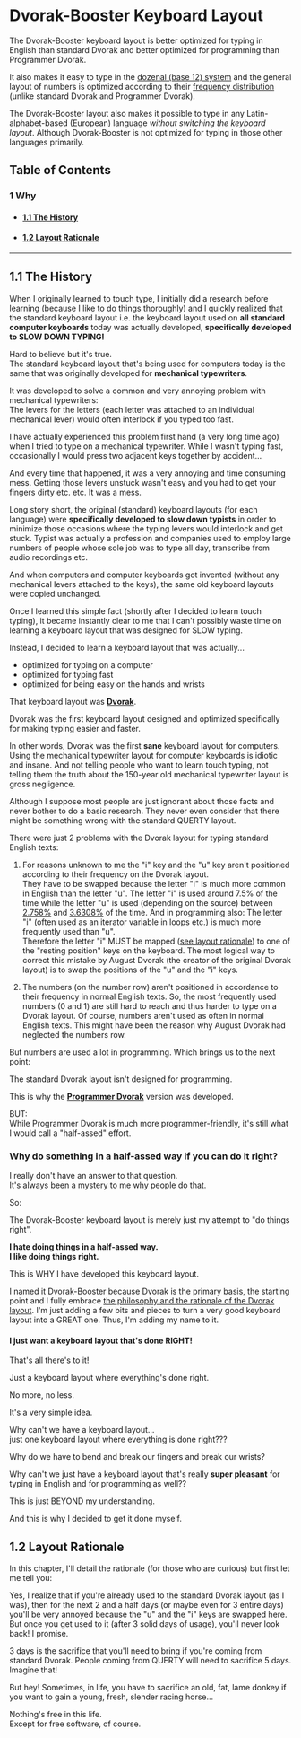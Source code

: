 # Dvorak-Booster Keyboard Layout

The Dvorak-Booster keyboard layout is better optimized for typing in English than standard Dvorak and better optimized for programming than Programmer Dvorak. 

It also makes it easy to type in the [dozenal (base 12) system](https://en.wikipedia.org/wiki/Duodecimal) and the general layout of numbers is optimized according to their [frequency distribution](https://en.wikipedia.org/wiki/Benford%27s_law) (unlike standard Dvorak and Programmer Dvorak). 

The Dvorak-Booster layout also makes it possible to type in any Latin-alphabet-based (European) language *without switching the keyboard layout*. Although Dvorak-Booster is not optimized for typing in those other languages primarily.

## Table of Contents

### 1 Why
* #### [1.1 The History](#11-the-history)

* #### [1.2 Layout Rationale](#12-layout-rationale)

--- 

## 1.1 The History

When I originally learned to touch type, 
I initially did a research before learning 
(because I like to do things thoroughly) 
and I quickly realized that the standard keyboard layout i.e. the keyboard layout used on **all standard computer keyboards** today 
was actually developed, **specifically developed to SLOW DOWN TYPING!** 

Hard to believe but it's true.  
The standard keyboard layout that's being used for computers today is the same that was originally developed for **mechanical typewriters**. 

It was developed to solve a common and very annoying problem with mechanical typewriters:  
The levers for the letters (each letter was attached to an individual mechanical lever) 
would often interlock if you typed too fast. 

I have actually experienced this problem first hand (a very long time ago) when I tried to type on a mechanical typewriter. While I wasn't typing fast, occasionally I would press two adjacent keys together by accident... 

And every time that happened, it was a very annoying and time consuming mess. Getting those levers unstuck wasn't easy and you had to get your fingers dirty etc. etc. It was a mess. 

Long story short, the original (standard) keyboard layouts (for each language) were **specifically developed to slow down typists** in order to minimize those occasions where the typing levers would interlock and get stuck. Typist was actually a profession and companies used to employ large numbers of people whose sole job was to type all day, transcribe from audio recordings etc.

And when computers and computer keyboards got invented (without any mechanical levers attached to the keys), the same old keyboard layouts were copied unchanged. 

Once I learned this simple fact (shortly after I decided to learn touch typing), it became instantly clear to me that I can't possibly waste time on learning a keyboard layout that was designed for SLOW typing. 

Instead, I decided to learn a keyboard layout that was actually... 

* optimized for typing on a computer
* optimized for typing fast
* optimized for being easy on the hands and wrists

That keyboard layout was [**Dvorak**](https://en.wikipedia.org/wiki/Dvorak_keyboard_layout).

Dvorak was the first keyboard layout designed and optimized specifically for making typing easier and faster. 

In other words, Dvorak was the first **sane** keyboard layout for computers. Using the mechanical typewriter layout for computer keyboards is idiotic and insane. And not telling people who want to learn touch typing, not telling them the truth about the 150-year old mechanical typewriter layout is gross negligence. 

Although I suppose most people are just ignorant about those facts and never bother to do a basic research. They never even consider that there might be something wrong with the standard QUERTY layout. 

There were just 2 problems with the Dvorak layout for typing standard English texts: 

1) For reasons unknown to me the "i" key and the "u" key aren't positioned according to their frequency on the Dvorak layout.  
They have to be swapped because the letter "i" is much more common in English than the letter "u". The letter "i" is used around 7.5% of the time while the letter "u" is used (depending on the source) between [2.758%](https://en.wikipedia.org/wiki/Letter_frequency) and [3.6308%](https://www3.nd.edu/~busiforc/handouts/cryptography/letterfrequencies.html) of the time. And in programming also: The letter "i" (often used as an iterator variable in loops etc.) is much more frequently used than "u".  
Therefore the letter "i" MUST be mapped ([see layout rationale](#12-layout-rationale)) to one of the "resting position" keys on the keyboard. The most logical way to correct this mistake by August Dvorak (the creator of the original Dvorak layout) is to swap the positions of the "u" and the "i" keys.

2) The numbers (on the number row) aren't positioned in accordance to their frequency in normal English texts. So, the most frequently used numbers (0 and 1) are still hard to reach and thus harder to type on a Dvorak layout. Of course, numbers aren't used as often in normal English texts. This might have been the reason why August Dvorak had neglected the numbers row.

But numbers are used a lot in programming. Which brings us to the next point: 

The standard Dvorak layout isn't designed for programming. 

This is why the [**Programmer Dvorak**](https://en.wikipedia.org/wiki/Dvorak_keyboard_layout#Programmer_Dvorak) version was developed. 

BUT:  
While Programmer Dvorak is much more programmer-friendly, it's still what I would call a "half-assed" effort.

### Why do something in a half-assed way if you can do it right?

I really don't have an answer to that question.  
It's always been a mystery to me why people do that. 

So: 

The Dvorak-Booster keyboard layout is merely just my attempt to "do things right". 

**I hate doing things in a half-assed way.  
I like doing things right.** 


This is WHY I have developed this keyboard layout.

I named it Dvorak-Booster because Dvorak is the primary basis, the starting point and I fully embrace [the philosophy and the rationale of the Dvorak layout](https://en.wikipedia.org/wiki/Dvorak_keyboard_layout#Overview). I'm just adding a few bits and pieces to turn a very good keyboard layout into a GREAT one. Thus, I'm adding my name to it.

#### I just want a keyboard layout that's done RIGHT! 

That's all there's to it! 

Just a keyboard layout where everything's done right. 

No more, no less. 

It's a very simple idea. 

Why can't we have a keyboard layout...  
just one keyboard layout where everything is done right??? 

Why do we have to bend and break our fingers and break our wrists? 

Why can't we just have a keyboard layout that's really **super pleasant** for typing in English and for programming as well??

This is just BEYOND my understanding. 

And this is why I decided to get it done myself. 


## 1.2 Layout Rationale

In this chapter, I'll detail the rationale (for those who are curious) but first let me tell you: 

Yes, I realize that if you're already used to the standard Dvorak layout (as I was), then for the next 2 and a half days (or maybe even for 3 entire days) you'll be very annoyed because the "u" and the "i" keys are swapped here. But once you get used to it (after 3 solid days of usage), you'll never look back! I promise. 

3 days is the sacrifice that you'll need to bring if you're coming from standard Dvorak. 
People coming from QUERTY will need to sacrifice 5 days. Imagine that! 

But hey! Sometimes, in life, you have to sacrifice an old, fat, lame donkey if you want to gain a young, fresh, slender racing horse... 

Nothing's free in this life.  
Except for free software, of course. 


